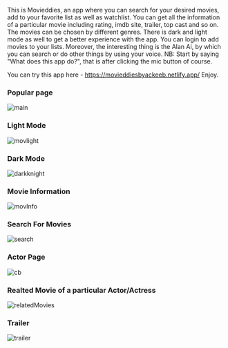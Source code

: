 This is Movieddies, an app where you can search for your desired movies, add to your favorite list as well as watchlist. You can get all the information of a particular movie including rating, imdb site, trailer, top cast and so on. The movies can be chosen by different genres. There is dark and light mode as well to get a better experience with the app. You can login to add movies to your lists. Moreover, the interesting thing is the Alan Ai, by which you can search or do other things by using your voice. NB: Start by saying "What does this app do?", that is after clicking the mic button of course. 

You can try this app here - https://movieddiesbyackeeb.netlify.app/
Enjoy.

### Popular page
![main](https://user-images.githubusercontent.com/75217894/198063729-8fe16017-e449-4b40-a277-8676a5f4163c.PNG)

### Light Mode
![movlight](https://user-images.githubusercontent.com/75217894/198059652-ad606008-f9fb-4258-b051-6991425154ff.PNG)

### Dark Mode
![darkknight](https://user-images.githubusercontent.com/75217894/198059714-38f550d2-d372-4fa9-b840-0e99909c8ec1.PNG)

### Movie Information
![movInfo](https://user-images.githubusercontent.com/75217894/198063237-533ef034-717d-43c0-a177-9f448a1d2c9b.PNG)

### Search For Movies
![search](https://user-images.githubusercontent.com/75217894/198063940-0ac28a1e-f73a-4017-981a-809ad1a6b417.PNG)

### Actor Page
![cb](https://user-images.githubusercontent.com/75217894/198064278-bd6e0d6b-8488-4c34-9ae2-58d0a2385e67.PNG)

### Realted Movie of a particular Actor/Actress
![relatedMovies](https://user-images.githubusercontent.com/75217894/198061533-ee4f9a4c-9d1b-4e03-95e1-f4f8ffbe307d.PNG)

### Trailer
![trailer](https://user-images.githubusercontent.com/75217894/198061656-53c5e144-6cc8-48ac-b4e2-3422bffed046.PNG)
